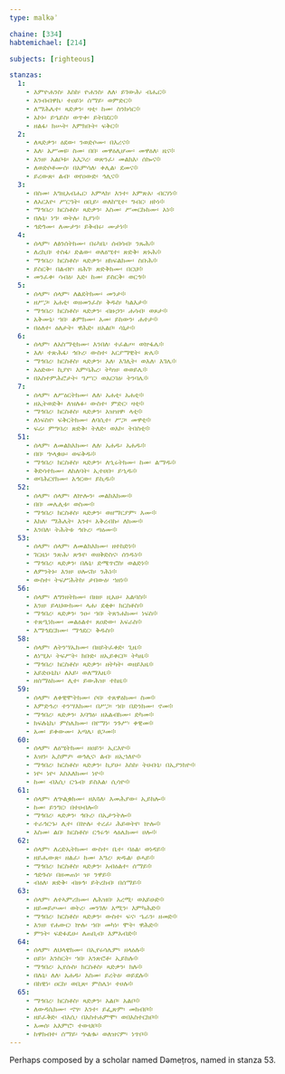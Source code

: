 ```yaml
---
type: malkəʾ

chaine: [334]
habtemichael: [214]

subjects: [righteous]

stanzas:
  1:
    - እምዮሐንስ፡ እስከ፡ ዮሐንስ፡ ለለ፡ ይገውሕ፡ ብሔር፨
    - አንብብዋኬ፡ ተዐይነ፡ ሰማይ፡ ወምድር፨
    - ለማሕሌተ፡ ጻድቃን፡ ዛቲ፡ ከመ፡ ስንክሳር፨
    - አኮኑ፡ ይኄይስ፡ ወጥቀ፡ ይትበደር፨
    - ዘልፋ፡ ክሡት፡ እምክቡት፡ ፍቅር፨
  2:
    - ለጻድቃን፡ ዕደው፡ ንወድሶሙ፡ በእሪና፨
    - እለ፡ አሥመዩ፡ ስመ፡ በበ፡ መዋዕሊሆሙ፡ መዋዕለ፡ ዜና፨
    - እንዘ፡ አልቦቱ፡ አእጋረ፡ ወጽንፈ፡ መልክእ፡ ሰኰና፨
    - ለወድሶቶሙሰ፡ በአምሳለ፡ ቀሊል፡ ደመና፨
    - ይረውጽ፡ ልብ፡ ወየዐውድ፡ ኅሊና፨
  3:
    - በስመ፡ እግዚአብሔር፡ አምላክ፡ እንተ፡ አምጽአ፡ ብርሃነ፨
    - ለአርእዮ፡ ሥርዓት፡ ዐቢይ፡ ወለከሢተ፡ ግብር፡ ዘኮነ፨
    - ማኅበረ፡ ክርስቶስ፡ ጻድቃን፡ እስመ፡ ሥመርኩክሙ፡ አነ፨
    - በሉኒ፡ ነዓ፡ ወትሉ፡ ኪያነ፨
    - ኅድጎሙ፡ ለሙታን፡ ይቅብሩ፡ ሙታነ፨
  4:
    - ሰላም፡ ለፅንሰትክሙ፡ በሩካቤ፡ ሰብሳብ፡ ንጹሕ፨
    - ለረኪበ፡ ተስፋ፡ ድልው፡ ወለዕሤተ፡ ጽድቅ፡ ጽኑሕ፨
    - ማኅበረ፡ ክርስቶስ፡ ጻድቃን፡ ዘክፍልክሙ፡ ስቡሕ፨
    - ይስርቅ፡ በልብየ፡ ዘሕገ፡ ጽድቅክሙ፡ በርህ፨
    - መንፈቀ፡ ሳብዕ፡ እድ፡ ከመ፡ ይስርቅ፡ ወርኅ፨
  5:
    - ሰላም፡ ሰላም፡ ለልደትክሙ፡ መንታ፨
    - ዘሥጋ፡ አሐቲ፡ ወዘመንፈስ፡ ቅዱስ፡ ካልእታ፨
    - ማኅበረ፡ ክርስቶስ፡ ጻድቃን፡ ብዙኃን፡ ሐሳብ፡ ወጾታ፨
    - አቅሙኒ፡ ኀበ፡ ቆምክሙ፡ አመ፡ ይከውን፡ ሐተታ፨
    - በዕለተ፡ ዕለታት፡ ዋሕድ፡ ዘአልቦ፡ ሳኒታ፨
  6:
    - ሰላም፡ ለአስማቲክሙ፡ እንበለ፡ ተፈልጦ፡ ወኵፋሌ፨
    - እለ፡ ተጽሕፋ፡ ኅቡረ፡ ውስተ፡ አርያማዊት፡ ጽሌ፨
    - ማኅበረ፡ ክርስቶስ፡ ጻድቃን፡ እለ፡ እገሊት፡ ወእለ፡ እገሌ፨
    - አዕድው፡ ኪያየ፡ እምባሕረ፡ ትካዝ፡ ወወይሌ፨
    - በአስተምሕሮታት፡ ዓሥር፡ ወአርባዕ፡ ትንባሌ፨
  7:
    - ሰላም፡ ለሥዕርትክሙ፡ ለለ፡ አሐቲ፡ አሐቲ፨
    - ዘኢትወድቅ፡ ለዝሉፉ፡ ውስተ፡ ምድር፡ ዛቲ፨
    - ማኅበረ፡ ክርስቶስ፡ ጻድቃን፡ አዝዝዋ፡ ላቲ፨
    - ለነፍስየ፡ ፍቅርትክሙ፡ ለባሲተ፡ ሥጋ፡ መዋቲ፨
    - ፍሬ፡ ምግባረ፡ ጽድቅ፡ ትለድ፡ ወአኮ፡ ትበስቲ፨
  51:
    - ሰላም፡ ለመልክእክሙ፡ ለለ፡ አሐዱ፡ አሐዱ፨
    - በበ፡ ኍላቌሁ፡ ወፍቅዱ፨
    - ማኅበረ፡ ክርስቶስ፡ ጻድቃን፡ ለኂሩትክሙ፡ ከመ፡ ልማዱ፨
    - ቅድሳተክሙ፡ ለከለባት፡ ኢተሀቡ፡ ይኂዱ፨
    - ወባሕርየክሙ፡ አኅርው፡ ይኪዱ፨
  52:
    - ሰላም፡ ሰላም፡ ለኵሎን፡ መልክእክሙ፨
    - በበ፡ መሌሊቱ፡ ወስሙ፨
    - ማኅበረ፡ ክርስቶስ፡ ጻድቃን፡ ወዘማርያም፡ እሙ፨
    - እክለ፡ ማሕሌት፡ እንተ፡ አቅረብኩ፡ ለክሙ፨
    - እንበለ፡ ትሕትቱ ኅቡረ፡ ጣዕሙ፨
  53:
    - ሰላም፡ ሰላም፡ ለመልክእክሙ፡ ዘተከድነ፨
    - ገርዜነ፡ ንጽሕ፡ ጽጉየ፡ ወዘቅድስና፡ ሰንዱነ፨
    - ማኅበረ፡ ጻድቃን፡ በሉኒ፡ ድሜጥሮስ፡ ወልድነ፨
    - ለምንትኑ፡ እንዘ፡ ሀሎናከ፡ ንሕነ፨
    - ውስተ፡ ትፍሥሕትከ፡ ታበውዕ፡ ኀዘነ፨
  56:
    - ሰላም፡ ለግንዘትክሙ፡ በዘዘ፡ ዚአሁ፡ አልባስ፨
    - እንዘ፡ ይላህውክሙ፡ ላሐ፡ ደቂቀ፡ ክርስቶስ፨
    - ማኅበረ፡ ጻድቃን፡ ንዑ፡ ኀበ፡ ትጸንሐክሙ፡ ነፍስ፨
    - ተጽዒነክሙ፡ መልዕልተ፡ ጸዐድው፡ አፍራስ፨
    - እማኅደርክሙ፡ ማኅደር፡ ቅዱስ፨
  58:
    - ሰላም፡ ለትንሣኤክሙ፡ በዘይትፈቀድ፡ ጊዜ፨
    - ለነሢአ፡ ትፍሥት፡ ክቡድ፡ ዘኢይቀርቦ፡ ትካዜ፨
    - ማኅበረ፡ ክርስቶስ፡ ጻድቃን፡ ዘትካት፡ ወዘይእዜ፨
    - አይድዑኒኬ፡ ለአይ፡ ወለማእዜ፨
    - ዘሰማዕክሙ፡ ሊተ፡ ይውሕዝ፡ ተከዜ፨
  59:
    - ሰላም፡ ለቀዊሞትክሙ፡ ሶበ፡ ተጸዋዕክሙ፡ ስመ፨
    - እምድኅረ፡ ተንሣእክሙ፡ በሥጋ፡ ኀበ፡ በድንክሙ፡ ኖመ፨
    - ማኅበረ፡ ጻድቃን፡ አባግዕ፡ ዘአልብክሙ፡ ድካመ፨
    - ክፍሉኒኬ፡ ምስሌክሙ፡ በየማነ፡ ንጉሥ፡ ቀዊመ፨
    - አመ፡ ይቀውሙ፡ አጣሌ፡ ፀጋመ፨
  60:
    - ሰላም፡ ለዕሤትክሙ፡ ዘዐይን፡ ኢርእዮ፨
    - እዝን፡ ኢስምዖ፡ ወኅሊና፡ ልብ፡ ዘኢኀለዮ፨
    - ማኅበረ፡ ክርስቶስ፡ ጻድቃን፡ ኪያሁ፡ እስከ፡ ትሁቡኒ፡ በኢያንክዮ፨
    - ነዮ፡ ነዮ፡ እስእለክሙ፡ ነዮ፨
    - ከመ፡ ብእሲ፡ ርኁብ፡ ይስእል፡ ሲሳዮ፨
  61:
    - ሰላም፡ ለኍልቌክሙ፡ ዘእጓለ፡ እመሕያው፡ ኢይክሎ፨
    - ከመ፡ ይንግር፡ በተሀብሎ፨
    - ማኅበረ፡ ጻድቃን፡ ኅቡረ፡ በኢታንትሎ፨
    - ተራኅርኁ፡ ሊተ፡ በኵሉ፡ ተረፈ፡ ሕይወትየ፡ ኵሎ፨
    - እስመ፡ ልበ፡ ክርስቶስ፡ ርኅሩኅ፡ ላዕሌክሙ፡ ሀሎ፨
  62:
    - ሰላም፡ ለረድኤትክሙ፡ ውስተ፡ ቤተ፡ ባዕል፡ ወነዳይ፨
    - ዘይሔውጽ፡ ዘልፈ፡ ከመ፡ እግረ፡ ጽዱል፡ ፀሓይ፨
    - ማኅበረ፡ ክርስቶስ፡ ጻድቃን፡ አብዕልተ፡ ሰማይ፨
    - ኅድጉሰ፡ በዘመጠነ፡ ዝ፡ ንዋይ፨
    - ብዕለ፡ ጽድቅ፡ ብዙኅ፡ ይትረከብ፡ በሰማይ፨
  63:
    - ሰላም፡ ለተኣምሪክሙ፡ ለሕዝበ፡ አረሚ፡ ወአይሁድ፨
    - ዘይመይጦሙ፡ ወትረ፡ መንገለ፡ አሚን፡ እምካሕድ፨
    - ማኅበረ፡ ክርስቶስ፡ ጻድቃን፡ ውስተ፡ ፍና፡ ኄራን፡ ዘመድ፨
    - እንዘ፡ የሐውር፡ ኵሉ፡ ኀበ፡ መካነ፡ ሞት፡ ዋሕድ፨
    - ምንት፡ ፍድፉዴሁ፡ ለጠቢብ፡ እምአብድ፨
  64:
    - ሰላም፡ ለህላዌክሙ፡ በኢየሩሳሌም፡ ዘላዕሉ፨
    - ዐይነ፡ አንስርት፡ ኀበ፡ አንጽሮቶ፡ ኢይክሉ፨
    - ማኅበረ፡ ኢየሱስ፡ ክርስቶስ፡ ጻድቃን፡ ክሉ፨
    - በሉኒ፡ ለለ፡ አሐዱ፡ እስመ፡ ይረትዕ፡ ወይደሉ፨
    - በከዊነ፡ ዐርከ፡ ወቢጽ፡ ምስሌነ፡ ተሀሉ፨
  65:
    - ማኅበረ፡ ክርስቶስ፡ ጻድቃን፡ አልቦ፡ አልቦ፨
    - ለውዳሴክሙ፡ ኆፃ፡ እንተ፡ ይፌጽም፡ መክብቦ፨
    - ዘይፈቅድ፡ ብእሲ፡ በአስተሐምሞ፡ ወበአስተርክቦ፨
    - እመሰ፡ አእምሮ፡ ተውህቦ፨
    - ከዋክብተ፡ ሰማይ፡ ኍልቈ፡ ወለዝናም፡ ነጥቦ፨
---
```

Perhaps composed by a scholar named Dəmeṭros, named in stanza 53.